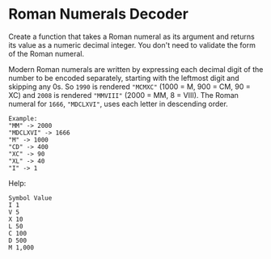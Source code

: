 # Roman Numerals Decoder

Create a function that takes a Roman numeral as its argument and returns its value as a numeric decimal integer. You don't need to validate the form of the Roman numeral.

Modern Roman numerals are written by expressing each decimal digit of the number to be encoded separately, starting with the leftmost digit and skipping any 0s. So `1990` is rendered `"MCMXC"` (1000 = M, 900 = CM, 90 = XC) and `2008` is rendered `"MMVIII"` (2000 = MM, 8 = VIII). The Roman numeral for `1666`, `"MDCLXVI"`, uses each letter in descending order.

```
Example:
"MM" -> 2000
"MDCLXVI" -> 1666
"M" -> 1000
"CD" -> 400
"XC" -> 90
"XL" -> 40
"I" -> 1
```

Help:

```
Symbol Value
I 1
V 5
X 10
L 50
C 100
D 500
M 1,000
```

